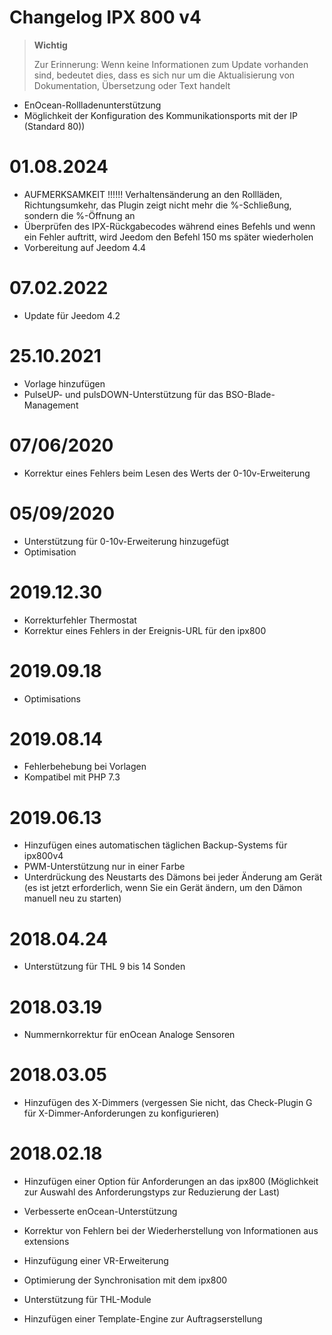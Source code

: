 # Changelog IPX 800 v4

>**Wichtig**
>
>Zur Erinnerung: Wenn keine Informationen zum Update vorhanden sind, bedeutet dies, dass es sich nur um die Aktualisierung von Dokumentation, Übersetzung oder Text handelt

- EnOcean-Rollladenunterstützung
- Möglichkeit der Konfiguration des Kommunikationsports mit der IP (Standard 80))

# 01.08.2024

- AUFMERKSAMKEIT !!!!!! Verhaltensänderung an den Rollläden, Richtungsumkehr, das Plugin zeigt nicht mehr die %-Schließung, sondern die %-Öffnung an
- Überprüfen des IPX-Rückgabecodes während eines Befehls und wenn ein Fehler auftritt, wird Jeedom den Befehl 150 ms später wiederholen
- Vorbereitung auf Jeedom 4.4

# 07.02.2022

- Update für Jeedom 4.2

# 25.10.2021

- Vorlage hinzufügen
- PulseUP- und pulsDOWN-Unterstützung für das BSO-Blade-Management

# 07/06/2020

- Korrektur eines Fehlers beim Lesen des Werts der 0-10v-Erweiterung

# 05/09/2020

- Unterstützung für 0-10v-Erweiterung hinzugefügt
- Optimisation

# 2019.12.30

- Korrekturfehler Thermostat
- Korrektur eines Fehlers in der Ereignis-URL für den ipx800

# 2019.09.18

- Optimisations

# 2019.08.14

- Fehlerbehebung bei Vorlagen
- Kompatibel mit PHP 7.3

# 2019.06.13

- Hinzufügen eines automatischen täglichen Backup-Systems für ipx800v4
- PWM-Unterstützung nur in einer Farbe
- Unterdrückung des Neustarts des Dämons bei jeder Änderung am Gerät (es ist jetzt erforderlich, wenn Sie ein Gerät ändern, um den Dämon manuell neu zu starten)

# 2018.04.24

-	Unterstützung für THL 9 bis 14 Sonden

# 2018.03.19

-   Nummernkorrektur für enOcean Analoge Sensoren

# 2018.03.05

- 	Hinzufügen des X-Dimmers (vergessen Sie nicht, das Check-Plugin G für X-Dimmer-Anforderungen zu konfigurieren)

#  2018.02.18

-	Hinzufügen einer Option für Anforderungen an das ipx800 (Möglichkeit zur Auswahl des Anforderungstyps zur Reduzierung der Last)

-   Verbesserte enOcean-Unterstützung

-   Korrektur von Fehlern bei der Wiederherstellung von Informationen aus
    extensions

-   Hinzufügung einer VR-Erweiterung

-   Optimierung der Synchronisation mit dem ipx800

-   Unterstützung für THL-Module

-   Hinzufügen einer Template-Engine zur Auftragserstellung
